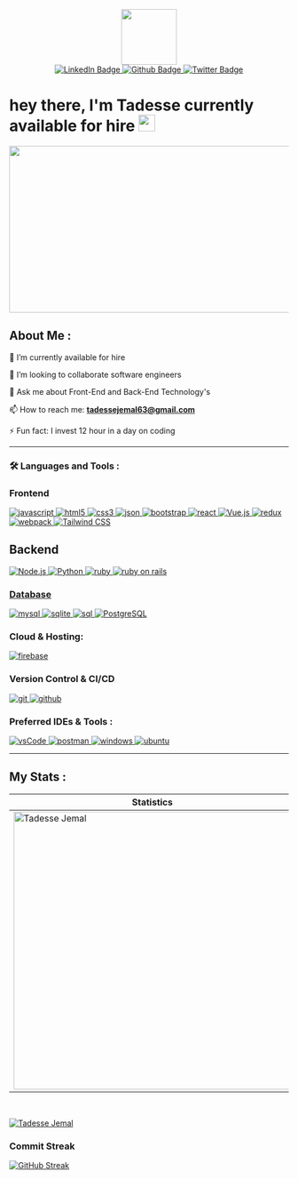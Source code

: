 
<div id="header" align="center">
  <img src="https://media.giphy.com/media/M9gbBd9nbDrOTu1Mqx/giphy.gif" width="100"/>
</div>
<div id="badges"align="center">
  <a href="https://www.linkedin.com/in/tadesse-jemal-7b7058204/">
    <img src="https://img.shields.io/badge/LinkedIn-blue?style=for-the-badge&logo=linkedin&logoColor=white" alt="LinkedIn Badge"/>
  </a>
  <a href="https://github.com/Tadessejemal1/Tadessejemal1">
    <img src="https://img.shields.io/badge/github-black?style=for-the-badge&logo=github&logoColor=white" alt="Github Badge"/>
  </a>
  <a href="https://twitter.com/TadesseJemal2">
    <img src="https://img.shields.io/badge/Twitter-blue?style=for-the-badge&logo=twitter&logoColor=white" alt="Twitter Badge"/>
  </a>
</div>
<div align="center">
  <img align="center" src="https://komarev.com/ghpvc/?username=your-github-username&style=flat-square&color=blue" alt=""/>
</div> 
<h1>
  hey there, I'm Tadesse currently available for hire
  <img src="https://media.giphy.com/media/hvRJCLFzcasrR4ia7z/giphy.gif" width="30px"/>
</h1>
<div align="center">
  <img src="https://media.giphy.com/media/dWesBcTLavkZuG35MI/giphy.gif" width="600" height="300"/>
</div>

## About Me :

🔭 I’m currently available for hire

👯 I’m looking to collaborate software engineers

💬 Ask me about Front-End and Back-End Technology's

📫 How to reach me: **tadessejemal63@gmail.com**
 
  </a>
⚡ Fun fact: I invest 12 hour in a day on coding

---
### :hammer_and_wrench: Languages and Tools :
<h3>Frontend</h3>
<p>
	<p>
  <a href="https://developer.mozilla.org/en-US/docs/Web/JavaScript" target="_blank"> 
    <img src="https://img.shields.io/badge/Javascript-F7DF1E.svg?style=for-the-badge&logo=javascript&logoColor=black"
      alt="javascript"/> 
  </a>
  <a href="https://www.w3.org/html/" target="_blank"> 
    <img src="https://img.shields.io/badge/html-E34F26.svg?style=for-the-badge&logo=html5&logoColor=white"
      alt="html5"/> 
  </a>
  <a href="https://www.w3schools.com/css/" target="_blank">
    <img src="https://img.shields.io/badge/css-1572B6.svg?style=for-the-badge&logo=css3&logoColor=white"
      alt="css3"/>
  </a>
   <a href="https://www.json.org/json-en.html" target="_blank">
    <img src="https://img.shields.io/badge/json-5E5C5C?style=for-the-badge&logo=json&logoColor=white"
      alt="json"/>
  </a>
      <a href="https://getbootstrap.com" target="_blank">
    <img src="https://img.shields.io/badge/bootstrap-7952B3.svg?style=for-the-badge&logo=bootstrap&logoColor=white"
      alt="bootstrap"/>
  </a>
  <a href="https://reactjs.org/" target="_blank"> 
    <img src="https://img.shields.io/badge/reactjs-61DAFB.svg?style=for-the-badge&logo=react&logoColor=black"
      alt="react"/> 
  </a>
		<a href="https://vuejs.org/" target="_blank"> 
      <img src="https://img.shields.io/badge/Vue.js-4FC08D?style=for-the-badge&logo=vue-dot-js&logoColor=white" alt="Vue.js"/> 
  </a>
  <a href="https://redux.js.org" target="_blank"> 
    <img src="https://img.shields.io/badge/redux-764ABC.svg?style=for-the-badge&logo=redux&logoColor=white" alt="redux"/> 
  </a> 
  <a href="https://webpack.js.org" target="_blank">
    <img src="https://img.shields.io/badge/webpack-8DD6F9.svg?style=for-the-badge&logo=webpack&logoColor=black"
      alt="webpack"/>
  </a>
   <a href="https://tailwindcss.com/" target="_blank"> 
      <img src="https://img.shields.io/badge/Tailwind_CSS-38B2AC?style=for-the-badge&logo=tailwind-css&logoColor=white" alt="Tailwind CSS"/> 
  </a>

## Backend

<p>
  <a href="https://nodejs.org/en/" target="_blank"> 
      <img src="https://img.shields.io/badge/Node.js-339933?style=for-the-badge&logo=nodedotjs&logoColor=white" alt="Node.js"/> 
  </a>
  <a href="https://www.python.org/" target="_blank"> 
      <img src="https://img.shields.io/badge/Python-3776AB?style=for-the-badge&logo=python&logoColor=white" alt="Python"/> 
  </a>
  <a href="https://www.ruby-lang.org/en/" target="_blank"> 
      <img src="https://img.shields.io/badge/Ruby-CC342D?style=for-the-badge&logo=ruby&logoColor=white" alt="ruby"/> 
  </a>
    <a href="https://rubyonrails.org/" target="_blank"> 
      <img src="https://img.shields.io/badge/Ruby_on_Rails-CC0000?style=for-the-badge&logo=ruby-on-rails&logoColor=white" alt="ruby on rails"/> 
</p>

 <h3>Database</h3>
<p>
  <a href="https://www.mysql.com/" target="_blank"> 
    <img src="https://img.shields.io/badge/MySQL-005C84?style=for-the-badge&logo=mysql&logoColor=white"
      alt="mysql"/>
  </a>
  <a href="https://www.sqlite.org/" target="_blank"> 
    <img src="https://img.shields.io/badge/sqlite-003B57.svg?style=for-the-badge&logo=sqlite&logoColor=white"
      alt="sqlite"/>
  </a> 
      <a href="https://www.w3schools.com/sql/sql_intro.asp" target="_blank"> 
      <img src="https://img.shields.io/badge/SQL-316192?style=for-the-badge&logo=sql&logoColor=white" alt="sql"/> 
  </a>
  </a> 
      <a href="https://www.w3schools.com/sql/sql_intro.asp" target="_blank"> 
      <img src="https://img.shields.io/badge/PostgreSQL-316192?style=for-the-badge&logo=postgresql&logoColor=white" alt="PostgreSQL"/> 
  </a>
</p>
<p>
<h3>Cloud & Hosting:</h3>
<p>
  <a href="https://netlify.com/" target="_blank">
    <img src="https://img.shields.io/badge/netlify-00C7B7.svg?style=for-the-badge&logo=netlify&logoColor=black" alt="firebase"/>
  </a>
  <!-- <a href="https://heroku.com" target="_blank"> 
    <img src="https://img.shields.io/badge/heroku-430098.svg?style=for-the-badge&logo=heroku&logoColor=white"
      alt="heroku"/> 
  </a>  -->
</p>
<p>
<h3>Version Control & CI/CD</h3>
<p>
  <a href="https://git-scm.com/" target="_blank">
    <img src="https://img.shields.io/badge/git-F05032.svg?style=for-the-badge&logo=git&logoColor=white"
      alt="git"/>
  </a>
  <a href="https://github.com/Efiamotu-1" target="_blank">
    <img src="https://img.shields.io/badge/github-181717.svg?style=for-the-badge&logo=github&logoColor=white" alt="github" />
  </a>
</p>
<p>
<h3>Preferred IDEs & Tools :</h3>
<p>
  <a href="https://code.visualstudio.com/" target="_blank">
    <img src="https://img.shields.io/badge/vscode-007ACC.svg?style=for-the-badge&logo=visualstudiocode&logoColor=white" alt="vsCode"/> 
  </a>
  <a href="https://postman.com" target="_blank"> 
    <img src="https://img.shields.io/badge/postman-FF6C37.svg?style=for-the-badge&logo=postman&logoColor=white" alt="postman"/>
  </a>
  <a href="https://www.microsoft.com/fr-fr/windows" target="_blank"> 
    <img src="https://img.shields.io/badge/Windows-0078D6?style=for-the-badge&logo=windows&logoColor=white" alt="windows"/>
  </a>
  <a href="https://ubuntu.com/" target="_blank"> 
    <img src="https://img.shields.io/badge/Ubuntu-E95420?style=for-the-badge&logo=ubuntu&logoColor=white" alt="ubuntu"/>
  </a>
</p>

---
## My Stats :

| Statistics |   Languages |
| ---------- | ----------- |
 | <img align="center" src="https://github-readme-stats-eight-theta.vercel.app/api?username=Tadessejemal1&show_icons=true&theme=radical" alt="Tadesse Jemal" width="500" /> |   <img align="center" src="https://github-readme-stats-eight-theta.vercel.app/api/top-langs/?username=Tadessejemal1&layout=compact&langs_count=8&theme=algolia" alt="Tadesse Jemal" width="400"/>|
</p><br>

<p align="left"> <a href="https://github.com/ryo-ma/github-profile-trophy"><img src="https://github-profile-trophy.vercel.app/?username=Tadessejemal1" alt="Tadesse Jemal" /></a> </p>

### Commit Streak

[![GitHub Streak](http://github-readme-streak-stats.herokuapp.com?user=Tadessejemal1&theme=dark&background=000000)](https://git.io/streak-stats)
